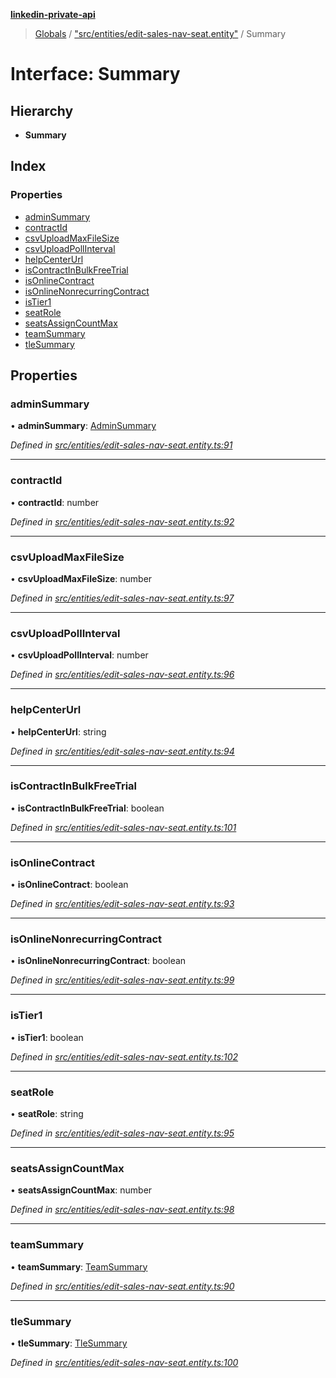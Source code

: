 **[linkedin-private-api](../README.md)**

> [Globals](../globals.md) / ["src/entities/edit-sales-nav-seat.entity"](../modules/_src_entities_edit_sales_nav_seat_entity_.md) / Summary

# Interface: Summary

## Hierarchy

* **Summary**

## Index

### Properties

* [adminSummary](_src_entities_edit_sales_nav_seat_entity_.summary.md#adminsummary)
* [contractId](_src_entities_edit_sales_nav_seat_entity_.summary.md#contractid)
* [csvUploadMaxFileSize](_src_entities_edit_sales_nav_seat_entity_.summary.md#csvuploadmaxfilesize)
* [csvUploadPollInterval](_src_entities_edit_sales_nav_seat_entity_.summary.md#csvuploadpollinterval)
* [helpCenterUrl](_src_entities_edit_sales_nav_seat_entity_.summary.md#helpcenterurl)
* [isContractInBulkFreeTrial](_src_entities_edit_sales_nav_seat_entity_.summary.md#iscontractinbulkfreetrial)
* [isOnlineContract](_src_entities_edit_sales_nav_seat_entity_.summary.md#isonlinecontract)
* [isOnlineNonrecurringContract](_src_entities_edit_sales_nav_seat_entity_.summary.md#isonlinenonrecurringcontract)
* [isTier1](_src_entities_edit_sales_nav_seat_entity_.summary.md#istier1)
* [seatRole](_src_entities_edit_sales_nav_seat_entity_.summary.md#seatrole)
* [seatsAssignCountMax](_src_entities_edit_sales_nav_seat_entity_.summary.md#seatsassigncountmax)
* [teamSummary](_src_entities_edit_sales_nav_seat_entity_.summary.md#teamsummary)
* [tleSummary](_src_entities_edit_sales_nav_seat_entity_.summary.md#tlesummary)

## Properties

### adminSummary

•  **adminSummary**: [AdminSummary](_src_entities_edit_sales_nav_seat_entity_.adminsummary.md)

*Defined in [src/entities/edit-sales-nav-seat.entity.ts:91](https://github.com/cosiall/linkedin-private-api/blob/f0f3775/src/entities/edit-sales-nav-seat.entity.ts#L91)*

___

### contractId

•  **contractId**: number

*Defined in [src/entities/edit-sales-nav-seat.entity.ts:92](https://github.com/cosiall/linkedin-private-api/blob/f0f3775/src/entities/edit-sales-nav-seat.entity.ts#L92)*

___

### csvUploadMaxFileSize

•  **csvUploadMaxFileSize**: number

*Defined in [src/entities/edit-sales-nav-seat.entity.ts:97](https://github.com/cosiall/linkedin-private-api/blob/f0f3775/src/entities/edit-sales-nav-seat.entity.ts#L97)*

___

### csvUploadPollInterval

•  **csvUploadPollInterval**: number

*Defined in [src/entities/edit-sales-nav-seat.entity.ts:96](https://github.com/cosiall/linkedin-private-api/blob/f0f3775/src/entities/edit-sales-nav-seat.entity.ts#L96)*

___

### helpCenterUrl

•  **helpCenterUrl**: string

*Defined in [src/entities/edit-sales-nav-seat.entity.ts:94](https://github.com/cosiall/linkedin-private-api/blob/f0f3775/src/entities/edit-sales-nav-seat.entity.ts#L94)*

___

### isContractInBulkFreeTrial

•  **isContractInBulkFreeTrial**: boolean

*Defined in [src/entities/edit-sales-nav-seat.entity.ts:101](https://github.com/cosiall/linkedin-private-api/blob/f0f3775/src/entities/edit-sales-nav-seat.entity.ts#L101)*

___

### isOnlineContract

•  **isOnlineContract**: boolean

*Defined in [src/entities/edit-sales-nav-seat.entity.ts:93](https://github.com/cosiall/linkedin-private-api/blob/f0f3775/src/entities/edit-sales-nav-seat.entity.ts#L93)*

___

### isOnlineNonrecurringContract

•  **isOnlineNonrecurringContract**: boolean

*Defined in [src/entities/edit-sales-nav-seat.entity.ts:99](https://github.com/cosiall/linkedin-private-api/blob/f0f3775/src/entities/edit-sales-nav-seat.entity.ts#L99)*

___

### isTier1

•  **isTier1**: boolean

*Defined in [src/entities/edit-sales-nav-seat.entity.ts:102](https://github.com/cosiall/linkedin-private-api/blob/f0f3775/src/entities/edit-sales-nav-seat.entity.ts#L102)*

___

### seatRole

•  **seatRole**: string

*Defined in [src/entities/edit-sales-nav-seat.entity.ts:95](https://github.com/cosiall/linkedin-private-api/blob/f0f3775/src/entities/edit-sales-nav-seat.entity.ts#L95)*

___

### seatsAssignCountMax

•  **seatsAssignCountMax**: number

*Defined in [src/entities/edit-sales-nav-seat.entity.ts:98](https://github.com/cosiall/linkedin-private-api/blob/f0f3775/src/entities/edit-sales-nav-seat.entity.ts#L98)*

___

### teamSummary

•  **teamSummary**: [TeamSummary](_src_entities_edit_sales_nav_seat_entity_.teamsummary.md)

*Defined in [src/entities/edit-sales-nav-seat.entity.ts:90](https://github.com/cosiall/linkedin-private-api/blob/f0f3775/src/entities/edit-sales-nav-seat.entity.ts#L90)*

___

### tleSummary

•  **tleSummary**: [TleSummary](_src_entities_edit_sales_nav_seat_entity_.tlesummary.md)

*Defined in [src/entities/edit-sales-nav-seat.entity.ts:100](https://github.com/cosiall/linkedin-private-api/blob/f0f3775/src/entities/edit-sales-nav-seat.entity.ts#L100)*
